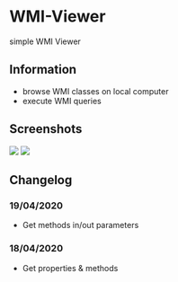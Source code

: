 # WMI-Viewer
simple WMI Viewer

## Information
  * browse WMI classes on local computer
  * execute WMI queries
  
## Screenshots
![](https://i.imgur.com/ZDyGXD6.png)
![](https://i.imgur.com/Mn0c9qG.png)

## Changelog

### 19/04/2020
  * Get methods in/out parameters
### 18/04/2020
  * Get properties & methods
